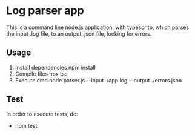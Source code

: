 # Log parser app
This is a command line node.js application, with typescritp, which parses the input .log file, to an output .json file, looking for errors.

## Usage
1. Install dependencies
npm install
2. Compile files
npx tsc
3. Execute cmd
node parser.js --input ./app.log --output ./errors.json

## Test
In order to execute tests, do:
- npm test